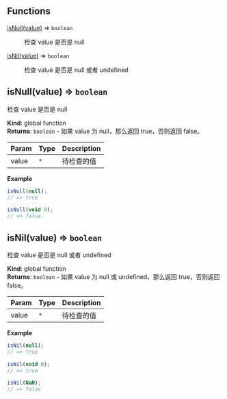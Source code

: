## Functions

<dl>
<dt><a href="#isNull">isNull(value)</a> ⇒ <code>boolean</code></dt>
<dd><p>检查 value 是否是 null</p>
</dd>
<dt><a href="#isNil">isNil(value)</a> ⇒ <code>boolean</code></dt>
<dd><p>检查 value 是否是 null 或者 undefined</p>
</dd>
</dl>

<a name="isNull"></a>

## isNull(value) ⇒ <code>boolean</code>
检查 value 是否是 null

**Kind**: global function  
**Returns**: <code>boolean</code> - 如果 value 为 null，那么返回 true，否则返回 false。  

| Param | Type | Description |
| --- | --- | --- |
| value | <code>\*</code> | 待检查的值 |

**Example**  
```js
isNull(null);// => trueisNull(void 0);// => false
```
<a name="isNil"></a>

## isNil(value) ⇒ <code>boolean</code>
检查 value 是否是 null 或者 undefined

**Kind**: global function  
**Returns**: <code>boolean</code> - 如果 value 为 null 或 undefined，那么返回 true，否则返回 false。  

| Param | Type | Description |
| --- | --- | --- |
| value | <code>\*</code> | 待检查的值 |

**Example**  
```js
isNil(null);// => trueisNil(void 0);// => trueisNil(NaN);// => false
```
